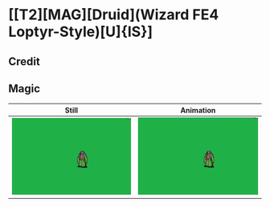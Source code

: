 # [\[T2\]\[MAG\]\[Druid\]\(Wizard FE4 Loptyr-Style\)\[U\]{IS}]

## Credit


	
## Magic

| Still | Animation |
| :---: | :-------: |
| ![Magic still](./Magic_000.png) | ![Magic animation](./Magic.gif) |
